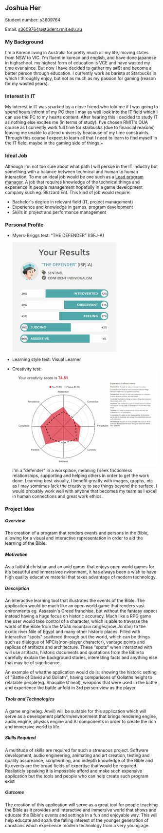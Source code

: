 ## Joshua Her

Student number: s3609764

Email: s3609764@student.rmit.edu.au

### My Background
I'm a Korean living in Australia for pretty much all my life, moving states from NSW to VIC.
I'm fluent in korean and english, and have done japanese in highschool. my highest form of education is VCE and have wasted my time ever since. But now I have decided to gather my s#$t and become a better person through education.
I currently work as barista at Starbucks in which I throughly enjoy, but not as much as my passion for gaming (reason for my wasted years).

### Interest in IT
My interest in IT was sparked by a close friend who told me if I was going to spend hours infront of my PC then I may as well look into the IT field which I can use the PC to my hearts content. After hearing this I decided to study IT as nothing else excites me (in terms of study).
I've chosen RMIT's OUA course as I currently work full time for starbucks (due to financial reasons) leaving me unable to attend university beacause of my time constraints.
Through this course I expect to learn all that I need to learn to find myself in the IT field. maybe in the gaming side of things.+

### Ideal Job
Although I'm not too sure about what path I will persue in the IT industry but something with a balance between technical and human to human interaction.
To me an ideal job would be one such as a [Lead program manager](https://careers.blizzard.com/en-us/openings/oKvo9fww).
 A job that requires knowledge of the technical things and experience in people management hopefully in a game development company such eg. Blizzard Ent. This kind of job would require:
- Bachelor's degree in relevant field (IT, project management)
- Experience and knowledge in games, program development
- Skills in project and performance management

### Personal Profile
- Myers-Briggs test: “THE DEFENDER” (ISFJ-A)

  ![Defender](https://raw.githubusercontent.com/wldndgithub/Assignment_1/master/Defender.PNG)
- Learning style test: Visual Learner
- Creativity test:
![creativity](https://raw.githubusercontent.com/wldndgithub/Assignment_1/master/creativity.PNG)
I'm a "defender" in a workplace, meaning I seek frictionless relationships, supporting and helping others in order to get the work done.
Learning best visually, I benefit greatly with images, graphs, etc as I may somtimes lack the creativity to see things beyond the surface. I would probably work well with anyone that becomes my team as I excell in human connections and great work ethics.

### Project Idea

##### Overview
The creation of a program that renders events and persons in the Bible, allowing for a visual and interactive representation in order to aid the learning of the Bible.

##### Motivation
As a faithful christian and an avid gamer that enjoys open world games for it's beautiful and immersivee nvironment, it has always been a wish to have high quality educative material that takes advantage of modern technology.

##### Description
An interactive learning tool that illustrates the events of the Bible. The application would be much like an open world game that renders vast enironments eg. Assassin's Creed franchise, but without the fantasy aspect instead having a huge focus on historic accuracy.
Much like a RPG game the user would take control of a character, which is able to traverse the world of the Bible from the Moab mountain ranges(now Jordan) to the exotic river Nile of Egypt and many other historic places. Filled with interactive "spots" scattered through out the world, which can be things such as dialogue of NPC/s(non-player character), vantage points and replicas of artifacts and architecture. These "spots" when interacted with will use artifacts, historic documents and quotations from the Bible to carefully explain the background stories, interesting facts and anything else that may be of significance.
 
An example of whatthe application would do is: showing the historic setting of "Battle of David and Goliath", having comparisons of Goliaths height to relatable people(eg. Shaquille O'neal), weapons that were used in the battle and experience the battle unfold in 3rd person view as the player.

##### Tools and Technologies
A game engine(eg. Anvil) will be suitable for this application which will serve as a development platform/environment that brings rendering engine, audio engine, physics engine and AI components in order to create the rich and immersive world to life.

##### Skills Required
A multitude of skills are required for such a strenuous project. Software development, audio engineering, animating and art creation, testing and quality assureance, scriptwriting, and indepth knowledge of the Bible and its events are the broad fields of expertise that would be required. Realisticly speaking it is impossible afford and make such expensive application but the tools and people who can help create such program exist

##### Outcome
The creation of this application will serve as a great tool for people teaching the Bible as it provides and interactive and immersive world that shows and educate the Bible's events and settings in a fun and enjoyable way. This will help educate and spark the falling interest of the younger generation of christians which experience modern technology from a very young age.
